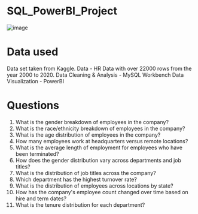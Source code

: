 # SQL_PowerBI_Project
![image](https://github.com/vans10/SQL_PowerBI_Project/assets/145096406/724febcd-2a3d-4a0b-ab22-af90521e7e25)

# Data used
Data set taken from Kaggle.
Data - HR Data with over 22000 rows from the year 2000 to 2020.
Data Cleaning & Analysis - MySQL Workbench
Data Visualization - PowerBI

# Questions

1.	What is the gender breakdown of employees in the company?
2.	What is the race/ethnicity breakdown of employees in the company?
3.	What is the age distribution of employees in the company?
4.	How many employees work at headquarters versus remote locations?
5.	What is the average length of employment for employees who have been terminated?
6.	How does the gender distribution vary across departments and job titles?
7.	What is the distribution of job titles across the company?
8.	Which department has the highest turnover rate?
9.	What is the distribution of employees across locations by state?
10.	How has the company's employee count changed over time based on hire and term dates?
11.	What is the tenure distribution for each department?

